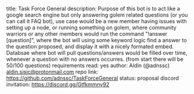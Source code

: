 title: Task Force General
description: Purpose of this bot is to act like a google search engine but only answering golem related questions (or you can call it FAQ bot), 
             use case would be a new member having issues with setting up a node, or running something on golem, where community warriors or any other members would run 
             the command "!answer [question]", where the bot will using some keyword logic find a answer to the question proposed, and display it with a nicely formated embed.
             Databsae where bot will pull questions/answers would be filled over time, whenever a question with no answers occurres. (from start there will be 50/100 questions)
requirements read: yes 
author: Aldin (@adnssc) <aldin.sisic@protonmail.com>
repo link: https://github.com/adnssc/TaskForceGeneral
status: proposal
discord invitation: https://discord.gg/Gtfkmmny92
